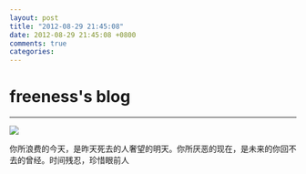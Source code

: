 ```yaml
---
layout: post
title: "2012-08-29 21:45:08"
date: 2012-08-29 21:45:08 +0800
comments: true
categories: 
---
```


# freeness's blog

----------

![](http://okqmqrbgo.bkt.clouddn.com/201208292145081.jpg)

>
你所浪费的今天，是昨天死去的人奢望的明天。你所厌恶的现在，是未来的你回不去的曾经。时间残忍，珍惜眼前人